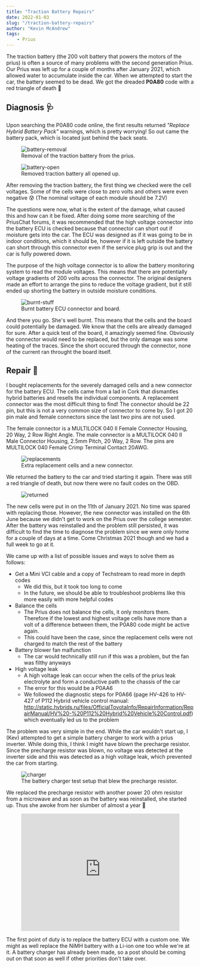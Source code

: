 ```yaml
---
title: "Traction Battery Repairs"
date: 2022-01-03
slug: "/traction-battery-repairs"
author: "Kevin McAndrew"
tags:
    - Prius
---
```


The traction battery (the 200 volt battery that powers the motors of the prius) 
is often a source of many problems with the second generation Prius. Our Prius
was left up for a couple of months after January 2021, which allowed water to
accumulate inside the car. When we attempted to start the car, the battery
seemed to be dead. We got the dreaded **P0A80** code with a red triangle of
death 🔺

## Diagnosis 🩺
[//]: <>                                                                     (.)
Upon searching the P0A80 code online, the first results returned *"Replace
Hybrid Battery Pack"* warnings, which is pretty worrying! So out came the
battery pack, which is located just behind the back seats.

<figure>
  <img src="/images/posts/traction-battery-repairs/battery-removal.png" alt="battery-removal"/>
  <figcaption>Removal of the traction battery from the prius.</figcaption>
</figure>

<figure>
  <img src="/images/posts/traction-battery-repairs/battery-open.jpg" alt="battery-open"/>
  <figcaption>Removed traction battery all opened up.</figcaption>
</figure>

[//]: <>                                                                     (.)
After removing the traction battery, the first thing we checked were the cell 
voltages. Some of the cells were close to zero volts and others were even
negative 😰 (The nominal voltage of each module should be 7.2V)

The questions were now, what is the extent of the damage, what caused this and
how can it be fixed. After doing some more searching of the PriusChat forums,
it was recommended that the high voltage connector into the battery ECU is
checked because that connector can short out if moisture gets into the car. The
ECU was designed as if it was going to be in indoor conditions, which it should
be, however if it is left outside the battery can short through this connector
even if the service plug grip is out and the car is fully powered down.

The purpose of the high voltage connector is to allow the battery monitoring
system to read the module voltages. This means that there are potentially
voltage gradients of 200 volts across the connector. The original designers made
an effort to arrange the pins to reduce the voltage gradient, but it still ended
up shorting the battery in outside moisture conditions.

<figure>
  <img src="/images/posts/traction-battery-repairs/burnt-stuff.png" alt="burnt-stuff"/>
  <figcaption>Burnt battery ECU connector and board.</figcaption>
</figure>

[//]: <>                                                                     (.)
And there you go. She's well burnt. This means that the cells and the board 
could potentially be damaged. We know that the cells are already damaged for
sure. After a quick test of the board, it amazingly seemed fine. Obviously the
connector would need to be replaced, but the only damage was some heating of the
traces. Since the short occured through the connector, none of the current ran
throught the board itself.

## Repair 🔨
[//]: <>                                                                     (.)
I bought replacements for the severely damaged cells and a new connector for the
battery ECU. The cells came from a lad in Cork that dismantles hybrid batteries
and resells the individual components. A replacement connector was the most
difficult thing to find! The connector should be 22 pin, but this is not a very
common size of connector to come by. So I got 20 pin male and female connectors
since the last two pins are not used. 

The female connector is a MULTILOCK 040 II Female Connector Housing, 20 Way, 2 
Row Right Angle. The male connector is a MULTILOCK 040 II Male Connector 
Housing, 2.5mm Pitch, 20 Way, 2 Row. The pins are MULTILOCK 040 Female Crimp 
Terminal Contact 20AWG.

<figure>
  <img src="/images/posts/traction-battery-repairs/replacements.png" alt="replacements"/>
  <figcaption>Extra replacement cells and a new connector.</figcaption>
</figure>

[//]: <>                                                                     (.)
We returned the battery to the car and tried starting it again. There was still
a red triangle of death, but now there were no fault codes on the OBD.

<figure>
  <img src="/images/posts/traction-battery-repairs/returned.jpg" alt="returned"/>
</figure>

[//]: <>                                                                     (.)
The new cells were put in on the 11th of January 2021. No time was spared with
replacing those. However, the new connector was installed on the 6th June because
we didn't get to work on the Prius over the college semester. After the battery 
was reinstalled and the problem still persisted, it was difficult to find the
time to diagnose the problem since we were only home for a couple of days at a
time. Come Christmas 2021 though and we had a full week to go at it.

We came up with a list of possible issues and ways to solve them as follows:

[//]: <>                                                                     (.)

- Get a Mini VCI cable and a copy of Techstream to read more in depth codes
  - We did this, but it took too long to come
  - In the future, we should be able to troubleshoot problems like this more 
    easily with more helpful codes
- Balance the cells
  - The Prius does not balance the cells, it only monitors them. Therefore if
    the lowest and highest voltage cells have more than a volt of a difference
    between them, the P0A80 code might be active again.
  - This could have been the case, since the replacement cells were not charged
    to match the rest of the battery
- Battery blower fan malfunction
  - The car would technically still run if this was a problem, but the fan was
    filthy anyways
- High voltage leak
  - A high voltage leak can occur when the cells of the prius leak electrolyte
    and form a conductive path to the chassis of the car
  - The error for this would be a P0AA6
  - We followed the diagnostic steps for P0A66 (page HV-426 to HV-427 of P112 
    Hybrid vehicle control manual: http://static.hybrids.ru/files/OfficialToyotaInfo/RepairInformation/RepairManual/HV%20-%20P112%20Hybrid%20Vehicle%20Control.pdf) 
    which eventually led us to the problem

[//]: <>                                                                     (.)
The problem was very simple in the end. While the car wouldn't start up, I (Kev) 
attempted to get a simple battery charger to work with a prius inverter. While
doing this, I think I might have blown the precharge resistor. Since the
precharge resistor was blown, no voltage was detected at the inverter side and
this was detected as a high voltage leak, which prevented the car from starting.

<figure>
  <img src="/images/posts/traction-battery-repairs/charger.jpg" alt="charger"/>
  <figcaption>The battery charger test setup that blew the precharge resistor.</figcaption>
</figure>

[//]: <>                                                                     (.)
We replaced the precharge resistor with another power 20 ohm resistor from a 
microwave and as soon as the battery was reinstalled, she started up. Thus she 
awoke from her slumber of almost a year 💖

<figure>
  <iframe width="100%" height="315" src="https://www.youtube.com/embed/k_YzvTz234s" frameborder="0" 
          allow="accelerometer; autoplay; clipboard-write; encrypted-media; gyroscope; picture-in-picture" allowfullscreen></iframe>
</figure>

[//]: <>                                                                     (.)
The first point of duty is to replace the battery ECU with a custom one. We
might as well replace the NiMH battery with a Li-ion one too while we're at it.
A battery charger has already been made, so a post should be coming out on that
soon as well if other priorities don't take over.
